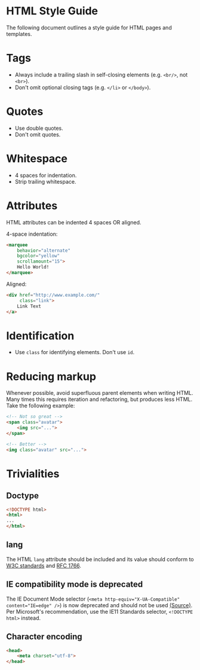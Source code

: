 # HTML Style Guide

The following document outlines a style guide for HTML pages and templates.

# Tags

- Always include a trailing slash in self-closing elements (e.g. `<br/>`, not `<br>`).
- Don't omit optional closing tags (e.g. `</li>` or `</body>`).

# Quotes

- Use double quotes.
- Don't omit quotes.

# Whitespace

- 4 spaces for indentation.
- Strip trailing whitespace.

# Attributes

HTML attributes can be indented 4 spaces OR aligned.

4-space indentation:

```html
<marquee
    behavior="alternate"
    bgcolor="yellow"
    scrollamount="15">
    Hello World!
</marquee>
```

Aligned:

```html
<div href="http://www.example.com/"
     class="link">
    Link Text
</a>
```

# Identification

- Use `class` for identifying elements. Don't use `id`.

# Reducing markup

Whenever possible, avoid superfluous parent elements when writing HTML. Many
times this requires iteration and refactoring, but produces less HTML. Take the
following example:

```html
<!-- Not so great -->
<span class="avatar">
    <img src="...">
</span>

<!-- Better -->
<img class="avatar" src="...">
```

# Trivialities

## Doctype

```html
<!DOCTYPE html>
<html>
...
</html>
```

## lang

The HTML `lang` attribute should be included and its value should conform to
[W3C standards](http://www.w3.org/TR/html401/struct/dirlang.html) and
[RFC 1766](http://www.ietf.org/rfc/rfc1766.txt).

## IE compatibility mode is deprecated

The IE Document Mode selector (`<meta http-equiv="X-UA-Compatible"
content="IE=edge" />`) is now deprecated and should not be used
[(Source)](http://msdn.microsoft.com/en-us/library/ie/dn384051(v=vs.85).aspx). Per
Microsoft's recommendation, use the IE11 Standards selector, `<!DOCTYPE html>`
instead.

## Character encoding

```html
<head>
    <meta charset="utf-8">
</head>
```
